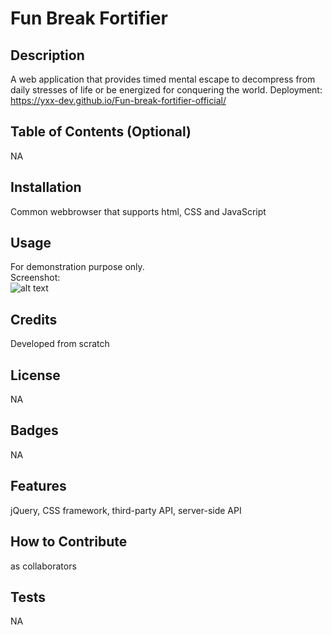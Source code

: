 # Fun Break Fortifier

## Description
A web application that provides timed mental escape to decompress from daily stresses of life or be energized for conquering the world. Deployment: https://yxx-dev.github.io/Fun-break-fortifier-official/

## Table of Contents (Optional)
NA

## Installation
Common webbrowser that supports html, CSS and JavaScript

## Usage
For demonstration purpose only. <br />
Screenshot: <br />
![alt text](/assets/images/Screenshot.png)

## Credits
Developed from scratch

## License
NA

## Badges
NA

## Features
jQuery, CSS framework, third-party API, server-side API

## How to Contribute
as collaborators

## Tests
NA
